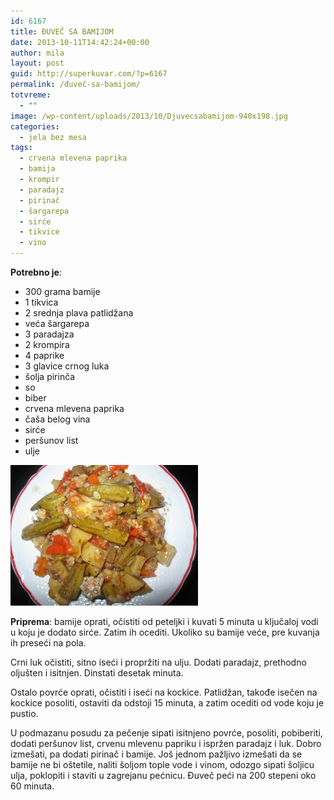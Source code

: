 ```yaml
---
id: 6167
title: ĐUVEČ SA BAMIJOM
date: 2013-10-11T14:42:24+00:00
author: mila
layout: post
guid: http://superkuvar.com/?p=6167
permalink: /đuveč-sa-bamijom/
totvreme:
  - ""
image: /wp-content/uploads/2013/10/Djuvecsabamijom-940x198.jpg
categories:
  - jela bez mesa
tags:
  - crvena mlevena paprika
  - bamija
  - krompir
  - paradajz
  - pirinač
  - šargarepa
  - sirće
  - tikvice
  - vino
---
```

**Potrebno je**:

  * 300 grama bamije
  * 1 tikvica
  * 2 srednja plava patlidžana
  * veća šargarepa
  * 3 paradajza
  * 2 krompira
  * 4 paprike
  * 3 glavice crnog luka
  * šolja pirinča
  * so
  * biber
  * crvena mlevena paprika
  * čaša belog vina
  * sirće
  * peršunov list
  * ulje

[<img class="alignnone size-medium wp-image-6168" src="/wp-content/uploads/2013/10/Djuvecsabamijom-300x225.jpg" alt="Djuvecsabamijom" width="300" height="225" />](/wp-content/uploads/2013/10/Djuvecsabamijom.jpg)

**Priprema**: bamije oprati, očistiti od peteljki i kuvati 5 minuta u ključaloj vodi u koju je dodato sirće. Zatim ih ocediti. Ukoliko su bamije veće, pre kuvanja ih preseći na pola.

Crni luk očistiti, sitno iseći i propržiti na ulju. Dodati paradajz, prethodno oljušten i isitnjen. Dinstati desetak minuta.

Ostalo povrće oprati, očistiti i iseći na kockice. Patlidžan, takođe isečen na kockice posoliti, ostaviti da odstoji 15 minuta, a zatim ocediti od vode koju je pustio.

U podmazanu posudu za pečenje sipati isitnjeno povrće, posoliti, pobiberiti, dodati peršunov list, crvenu mlevenu papriku i ispržen paradajz i luk. Dobro izmešati, pa dodati pirinač i bamije. Još jednom pažljivo izmešati da se bamije ne bi oštetile, naliti šoljom tople vode i vinom, odozgo sipati šoljicu ulja, poklopiti i staviti u zagrejanu pećnicu. Đuveč peći na 200 stepeni oko 60 minuta.